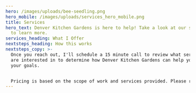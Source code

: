 ```yaml
---
hero: /images/uploads/bee-seedling.png
hero_mobile: /images/uploads/services_hero_mobile.png
title: Services
hero_text: Denver Kitchen Gardens is here to help! Take a look at our services
  to learn more.
services_heading: What I Offer
nextsteps_heading: How this works
nextsteps_copy: >-
  Once you reach out, I'll schedule a 15 minute call to review what services you
  are interested in to determine how Denver Kitchen Gardens can help you meet
  your goals.


  Pricing is based on the scope of work and services provided. Please reach out to discuss your needs and to learn more about the pricing structure.
---
```

